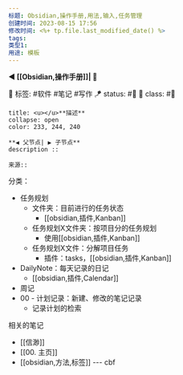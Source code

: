 ```yaml
---
标题: Obsidian,操作手册,用法,输入,任务管理
创建时间: 2023-08-15 17:56
修改时间: <%+ tp.file.last_modified_date() %>
tags: 
类型1: 
用途: 模板
---
```


**◀️ [[Obsidian,操作手册]]| 📎** 

🧩 标签: #软件 #笔记 #写作
🪁 status: #🔖 
🎏 class: #📸 

```ad-info
title: <u></u>**描述**
collapse: open
color: 233, 244, 240

**◀️ 父节点| ▶️ 子节点** 
description :: 

来源::
```

分类：
- 任务规划
	- 文件夹：目前进行的任务状态 
		- [[obsidian,插件,Kanban]]
	- 任务规划X文件夹：按项目分的任务规划
		- 使用[[obsidian,插件,Kanban]]
	- 任务规划X文件：分解项目任务
		- 插件：tasks，[[obsidian,插件,Kanban]]
- DailyNote：每天记录的日记
	- [[obsidian,插件,Calendar]]
- 周记
- 00 - 计划记录：新建、修改的笔记记录
	- 记录计划的检索

相关的笔记
- [[信渺]]
- [[00. 主页]]
- [[obsidian,方法,标签]]
---    cbf